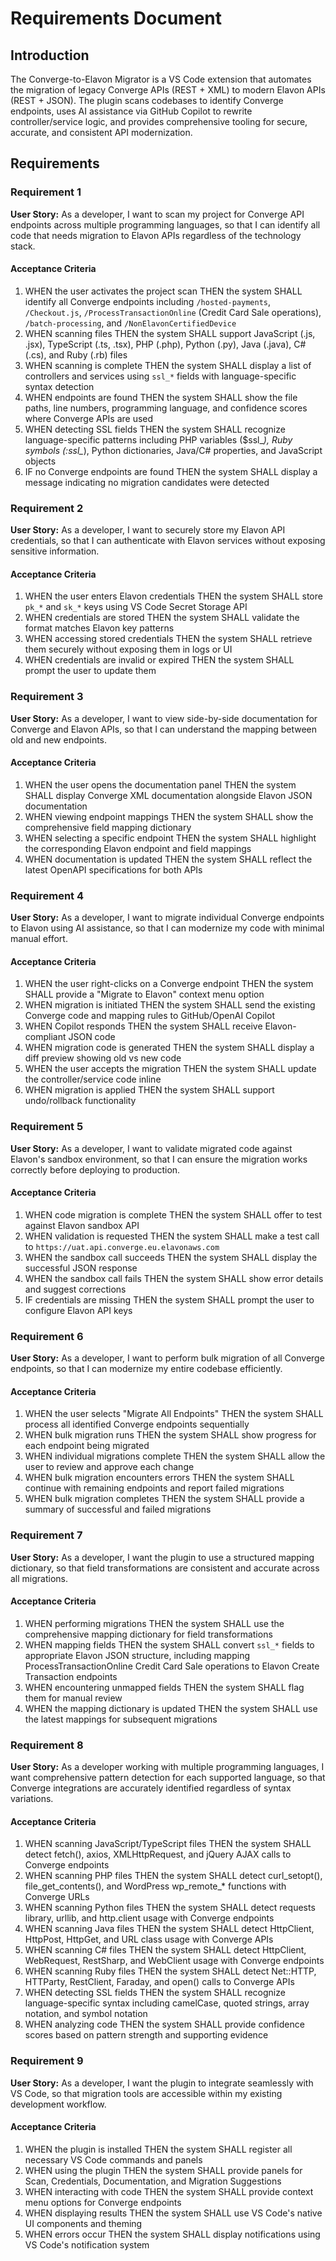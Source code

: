# Requirements Document

## Introduction

The Converge-to-Elavon Migrator is a VS Code extension that automates the migration of legacy Converge APIs (REST + XML) to modern Elavon APIs (REST + JSON). The plugin scans codebases to identify Converge endpoints, uses AI assistance via GitHub Copilot to rewrite controller/service logic, and provides comprehensive tooling for secure, accurate, and consistent API modernization.

## Requirements

### Requirement 1

**User Story:** As a developer, I want to scan my project for Converge API endpoints across multiple programming languages, so that I can identify all code that needs migration to Elavon APIs regardless of the technology stack.

#### Acceptance Criteria

1. WHEN the user activates the project scan THEN the system SHALL identify all Converge endpoints including `/hosted-payments`, `/Checkout.js`, `/ProcessTransactionOnline` (Credit Card Sale operations), `/batch-processing`, and `/NonElavonCertifiedDevice`
2. WHEN scanning files THEN the system SHALL support JavaScript (.js, .jsx), TypeScript (.ts, .tsx), PHP (.php), Python (.py), Java (.java), C# (.cs), and Ruby (.rb) files
3. WHEN scanning is complete THEN the system SHALL display a list of controllers and services using `ssl_*` fields with language-specific syntax detection
4. WHEN endpoints are found THEN the system SHALL show the file paths, line numbers, programming language, and confidence scores where Converge APIs are used
5. WHEN detecting SSL fields THEN the system SHALL recognize language-specific patterns including PHP variables ($ssl_*), Ruby symbols (:ssl_*), Python dictionaries, Java/C# properties, and JavaScript objects
6. IF no Converge endpoints are found THEN the system SHALL display a message indicating no migration candidates were detected

### Requirement 2

**User Story:** As a developer, I want to securely store my Elavon API credentials, so that I can authenticate with Elavon services without exposing sensitive information.

#### Acceptance Criteria

1. WHEN the user enters Elavon credentials THEN the system SHALL store `pk_*` and `sk_*` keys using VS Code Secret Storage API
2. WHEN credentials are stored THEN the system SHALL validate the format matches Elavon key patterns
3. WHEN accessing stored credentials THEN the system SHALL retrieve them securely without exposing them in logs or UI
4. WHEN credentials are invalid or expired THEN the system SHALL prompt the user to update them

### Requirement 3

**User Story:** As a developer, I want to view side-by-side documentation for Converge and Elavon APIs, so that I can understand the mapping between old and new endpoints.

#### Acceptance Criteria

1. WHEN the user opens the documentation panel THEN the system SHALL display Converge XML documentation alongside Elavon JSON documentation
2. WHEN viewing endpoint mappings THEN the system SHALL show the comprehensive field mapping dictionary
3. WHEN selecting a specific endpoint THEN the system SHALL highlight the corresponding Elavon endpoint and field mappings
4. WHEN documentation is updated THEN the system SHALL reflect the latest OpenAPI specifications for both APIs

### Requirement 4

**User Story:** As a developer, I want to migrate individual Converge endpoints to Elavon using AI assistance, so that I can modernize my code with minimal manual effort.

#### Acceptance Criteria

1. WHEN the user right-clicks on a Converge endpoint THEN the system SHALL provide a "Migrate to Elavon" context menu option
2. WHEN migration is initiated THEN the system SHALL send the existing Converge code and mapping rules to GitHub/OpenAI Copilot
3. WHEN Copilot responds THEN the system SHALL receive Elavon-compliant JSON code
4. WHEN migration code is generated THEN the system SHALL display a diff preview showing old vs new code
5. WHEN the user accepts the migration THEN the system SHALL update the controller/service code inline
6. WHEN migration is applied THEN the system SHALL support undo/rollback functionality

### Requirement 5

**User Story:** As a developer, I want to validate migrated code against Elavon's sandbox environment, so that I can ensure the migration works correctly before deploying to production.

#### Acceptance Criteria

1. WHEN code migration is complete THEN the system SHALL offer to test against Elavon sandbox API
2. WHEN validation is requested THEN the system SHALL make a test call to `https://uat.api.converge.eu.elavonaws.com`
3. WHEN the sandbox call succeeds THEN the system SHALL display the successful JSON response
4. WHEN the sandbox call fails THEN the system SHALL show error details and suggest corrections
5. IF credentials are missing THEN the system SHALL prompt the user to configure Elavon API keys

### Requirement 6

**User Story:** As a developer, I want to perform bulk migration of all Converge endpoints, so that I can modernize my entire codebase efficiently.

#### Acceptance Criteria

1. WHEN the user selects "Migrate All Endpoints" THEN the system SHALL process all identified Converge endpoints sequentially
2. WHEN bulk migration runs THEN the system SHALL show progress for each endpoint being migrated
3. WHEN individual migrations complete THEN the system SHALL allow the user to review and approve each change
4. WHEN bulk migration encounters errors THEN the system SHALL continue with remaining endpoints and report failed migrations
5. WHEN bulk migration completes THEN the system SHALL provide a summary of successful and failed migrations

### Requirement 7

**User Story:** As a developer, I want the plugin to use a structured mapping dictionary, so that field transformations are consistent and accurate across all migrations.

#### Acceptance Criteria

1. WHEN performing migrations THEN the system SHALL use the comprehensive mapping dictionary for field transformations
2. WHEN mapping fields THEN the system SHALL convert `ssl_*` fields to appropriate Elavon JSON structure, including mapping ProcessTransactionOnline Credit Card Sale operations to Elavon Create Transaction endpoints
3. WHEN encountering unmapped fields THEN the system SHALL flag them for manual review
4. WHEN the mapping dictionary is updated THEN the system SHALL use the latest mappings for subsequent migrations

### Requirement 8

**User Story:** As a developer working with multiple programming languages, I want comprehensive pattern detection for each supported language, so that Converge integrations are accurately identified regardless of syntax variations.

#### Acceptance Criteria

1. WHEN scanning JavaScript/TypeScript files THEN the system SHALL detect fetch(), axios, XMLHttpRequest, and jQuery AJAX calls to Converge endpoints
2. WHEN scanning PHP files THEN the system SHALL detect curl_setopt(), file_get_contents(), and WordPress wp_remote_* functions with Converge URLs
3. WHEN scanning Python files THEN the system SHALL detect requests library, urllib, and http.client usage with Converge endpoints
4. WHEN scanning Java files THEN the system SHALL detect HttpClient, HttpPost, HttpGet, and URL class usage with Converge APIs
5. WHEN scanning C# files THEN the system SHALL detect HttpClient, WebRequest, RestSharp, and WebClient usage with Converge endpoints
6. WHEN scanning Ruby files THEN the system SHALL detect Net::HTTP, HTTParty, RestClient, Faraday, and open() calls to Converge APIs
7. WHEN detecting SSL fields THEN the system SHALL recognize language-specific syntax including camelCase, quoted strings, array notation, and symbol notation
8. WHEN analyzing code THEN the system SHALL provide confidence scores based on pattern strength and supporting evidence

### Requirement 9

**User Story:** As a developer, I want the plugin to integrate seamlessly with VS Code, so that migration tools are accessible within my existing development workflow.

#### Acceptance Criteria

1. WHEN the plugin is installed THEN the system SHALL register all necessary VS Code commands and panels
2. WHEN using the plugin THEN the system SHALL provide panels for Scan, Credentials, Documentation, and Migration Suggestions
3. WHEN interacting with code THEN the system SHALL provide context menu options for Converge endpoints
4. WHEN displaying results THEN the system SHALL use VS Code's native UI components and theming
5. WHEN errors occur THEN the system SHALL display notifications using VS Code's notification system